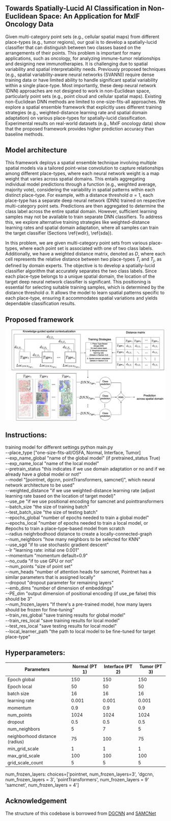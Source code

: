 
## Towards Spatially-Lucid AI Classification in Non-Euclidean Space: An Application for MxIF Oncology Data
Given multi-category point sets (e.g., cellular spatial maps) from different place-types (e.g., tumor regions), our goal is to develop a spatially-lucid classifier that can distinguish between two classes based on the arrangements of their points. This problem is important for many applications, such as oncology, for analyzing immune-tumor relationships and designing new immunotherapies. It is challenging due to spatial variability and spatial interpretability needs. Previously proposed techniques (e.g., spatial variability-aware neural networks (SVANN)) require dense training data or have limited ability to handle significant spatial variability within a single place-type. Most importantly, these deep neural network (DNN) approaches are not designed to work in non-Euclidean space, particularly point sets (e.g., point cloud and cellular spatial maps). Existing non-Euclidean DNN methods are limited to one-size-fits-all approaches. We explore a spatial ensemble framework that explicitly uses different training strategies (e.g., weighted-distance learning rate and spatial domain adaptation) on various place-types for spatially-lucid classification. Experimental results on real-world datasets (e.g., MxIF oncology data) show that the proposed framework provides higher prediction accuracy than baseline methods.
## Model architecture
This framework deploys a spatial ensemble technique involving multiple spatial models via a tailored point-wise convolution to capture relationships among different place-types, where each neural network weight is a map weight that varies across spatial domains. This entails aggregating individual model predictions through a function (e.g., weighted average, majority vote), considering the variability in spatial patterns within each distinct place-type. For example, with a distance threshold $\alpha=1$, each place-type has a separate deep neural network (DNN) trained on respective multi-category point sets. Predictions are then aggregated to determine the class label across the entire spatial domain. However, sufficient learning samples may not be available to train separate DNN classifiers. To address this, we explore alternative training strategies like weighted-distance learning rates and spatial domain adaptation, where all samples can train the target classifier (Sections \ref{wdlr}, \ref{sda}).

In this problem, we are given multi-category point sets from various place-types, where each point set is associated with one of two class labels. Additionally, we have a weighted distance matrix, denoted as $D$, where each cell represents the relative distance between two place-types $T_i$ and $T_j$, as defined by domain experts. The objective is to develop a spatially-lucid classifier algorithm that accurately separates the two class labels. Since each place-type belongs to a unique spatial domain, the location of the target deep neural network classifier is significant. This positioning is essential for selecting suitable training samples, which is determined by the distance threshold $\alpha$. It allows the model to learn spatial patterns specific to each place-type, ensuring it accommodates spatial variations and yields dependable classification results. 

## Proposed framework

<img src='./Proposed.jpg' width=600>


## Instructions:
training model for different settings
python main.py   
    --place_type ["one-size-fits-all/OSFA, Normal, Interface, Tumor]   
    --exp_name_global "name of the global model" (if pretrained_status True)   
    --exp_name_local  "name of the local model"   
    --pretrain_status "this indicates if we use domain adaptation or no and if we already have a global model or not!"    
    --model "[pointnet, dgcnn, pointTransformers, samcnet]", which neural network architecture to be used"   
    --weighted_distance "if we use weighted-distance learning rate (adjust learning rate based on the location of target model)"   
    --use_pe "if we use positional encoding for samcnet and pointtransformers   
    --batch_size "the size of training batch"   
    --test_batch_size "the size of testing batch"   
    --epochs_global "number of epochs needed to train a global model"   
    --epochs_local "number of epochs needed to train a local model, or #epochs to train a place-type-based model from scratch   
    --radius neighrbodhood distance to create a locally-connected-graph   
    --num_neighbors "how many neighbors to be selected for KNN"   
    --use_sgd "if to use stochastic gradient descent"    
    --lr "learning rate: initial one 0.001"   
    --momentum "momentum  default=0.9"    
    --no_cuda "if to use GPU or not"   
    --num_points "size of point set"   
    --num_heads "number of attention heads for samcnet, Pointnet has a similar parameters that is assigned locally"   
    --dropout "dropout parameter for remaining layers"   
    --emb_dims "number of dimension of embeddings"    
    --PE_dim "output dimension of positional encoding (if use_pe false) this should be 3"   
    --num_frozen_layers "If there's a pre-trained model, how many layers should be frozen for fine-tuning"   
    --train_res_global "save training results for global model"   
    --train_res_local "save training results for local model"   
    --test_res_local "save testing results for local model"   
    --local_learner_path "the path to local model to be fine-tuned for target place-type"   


## Hyperparameters:

| Parameters | Normal (PT 1) | Interface (PT 2) | Tumor (PT 3)|
|---------|---------|---------|---------|
| Epoch global| 150| 150|150|
| Epoch local| 50| 50| 50|
| batch size| 16| 16| 16|
| learning rate| 0.001| 0.001| 0.001|
| momentum| 0.9| 0.9| 0.9|
| num\_points| 1024| 1024| 1024|
| dropout| 0.5| 0.5| 0.5|
| num\_neighbors| 5| 7| 5|
| neighborhood distance (radius)| 75| 100| 75|
| min\_grid\_scale| 1| 1| 1|
| max\_grid\_scale | 100| 100| 100|
|grid\_scale\_count| 5| 5| 5|

num_frozen_layers: choices=['pointnet, num_frozen_layers=3',  'dgcnn, num_frozen_layers = 3', 'pointTransformers',  num_frozen_layers = 9' 'samcnet',  num_frozen_layers = 4']


## Acknowledgement
The structure of this codebase is borrowed from [DGCNN](https://github.com/WangYueFt/dgcnn) and [SAMCNet](https://github.com/majid-farhadloo/SAMCNet_2022)
